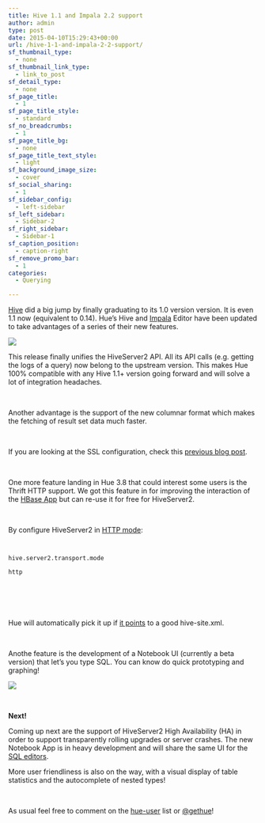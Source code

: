 ```yaml
---
title: Hive 1.1 and Impala 2.2 support
author: admin
type: post
date: 2015-04-10T15:29:43+00:00
url: /hive-1-1-and-impala-2-2-support/
sf_thumbnail_type:
  - none
sf_thumbnail_link_type:
  - link_to_post
sf_detail_type:
  - none
sf_page_title:
  - 1
sf_page_title_style:
  - standard
sf_no_breadcrumbs:
  - 1
sf_page_title_bg:
  - none
sf_page_title_text_style:
  - light
sf_background_image_size:
  - cover
sf_social_sharing:
  - 1
sf_sidebar_config:
  - left-sidebar
sf_left_sidebar:
  - Sidebar-2
sf_right_sidebar:
  - Sidebar-1
sf_caption_position:
  - caption-right
sf_remove_promo_bar:
  - 1
categories:
  - Querying

---
```

[Hive][1] did a big jump by finally graduating to its 1.0 version version. It is even 1.1 now (equivalent to 0.14). Hue’s Hive and [Impala][2] Editor have been updated to take advantages of a series of their new features.

[<img src="https://cdn.gethue.com/uploads/2015/03/hive-editor-map-1024x529.png" />][3]

This release finally unifies the HiveServer2 API. All its API calls (e.g. getting the logs of a query) now belong to the upstream version. This makes Hue 100% compatible with any Hive 1.1+ version going forward and will solve a lot of integration headaches.

&nbsp;

Another advantage is the support of the new columnar format which makes the fetching of result set data much faster.

&nbsp;

If you are looking at the SSL configuration, check this [previous blog post][4].

&nbsp;

One more feature landing in Hue 3.8 that could interest some users is the Thrift HTTP support. We got this feature in for improving the interaction of the [HBase App][5] but can re-use it for free for HiveServer2.

&nbsp;

By configure HiveServer2 in [HTTP mode][6]:

<pre><code class="xml"><property>

<name>hive.server2.transport.mode</name>

<value>http</value>

</property>

</code></pre>

&nbsp;

Hue will automatically pick it up if [it points][7] to a good hive-site.xml.

&nbsp;

Anothe feature is the development of a Notebook UI (currently a beta version) that let’s you type SQL. You can know do quick prototyping and graphing!

[<img src="https://cdn.gethue.com/uploads/2015/03/sql-notebook-1024x513.png" />][8]

&nbsp;

**Next!**

Coming up next are the support of HiveServer2 High Availability (HA) in order to support transparently rolling upgrades or server crashes. The new Notebook App is in heavy development and will share the same UI for the [SQL editors][9].

More user friendliness is also on the way, with a visual display of table statistics and the autocomplete of nested types!

&nbsp;

As usual feel free to comment on the [hue-user][10] list or [@gethue][11]!

 [1]: https://hive.apache.org/
 [2]: http://impala.io/
 [3]: https://cdn.gethue.com/uploads/2015/03/hive-editor-map.png
 [4]: https://gethue.com/how-to-use-hue-with-hive-and-impala-configured-with-ldap-authentication-and-ssl/
 [5]: https://gethue.com/hbase-browsing-with-doas-impersonation-and-kerberos/
 [6]: https://cwiki.apache.org/confluence/display/Hive/Setting+Up+HiveServer2#SettingUpHiveServer2-RunninginHTTPmode
 [7]: https://gethue.com/how-to-configure-hue-in-your-hadoop-cluster/
 [8]: https://cdn.gethue.com/uploads/2015/03/sql-notebook.png
 [9]: https://issues.cloudera.org/browse/HUE-2179
 [10]: http://groups.google.com/a/cloudera.org/group/hue-user
 [11]: https://twitter.com/gethue
